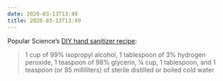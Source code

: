 ```yaml
---
date: 2020-03-13T13:49
title: 2020-03-13T13:49
---
```


Popular Science’s [DIY hand sanitizer recipe](https://www.popsci.com/story/diy/diy-hand-sanitizer/):

> 1 cup of 99% isopropyl alcohol,
> 1 tablespoon of 3% hydrogen peroxide, 1 teaspoon of 98% glycerin,
> ¼ cup, 1 tablespoon, and 1 teaspoon (or 85 milliliters) of sterile distilled or boiled cold water
